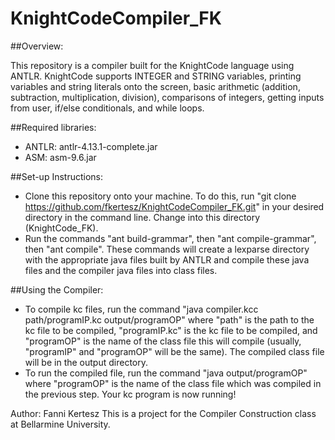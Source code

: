 # KnightCodeCompiler_FK

##Overview:

This repository is a compiler built for the KnightCode language using ANTLR. KnightCode supports INTEGER and STRING variables, printing variables and string literals onto the screen, basic arithmetic (addition, subtraction, multiplication, division), comparisons of integers, getting inputs from user, if/else conditionals, and while loops.

##Required libraries:

- ANTLR: antlr-4.13.1-complete.jar
- ASM: asm-9.6.jar

##Set-up Instructions:
- Clone this repository onto your machine. To do this, run "git clone https://github.com/fkertesz/KnightCodeCompiler_FK.git" in your desired directory in the command line. Change into this directory (KnightCode_FK).
- Run the commands "ant build-grammar", then "ant compile-grammar", then "ant compile". These commands will create a lexparse directory with the appropriate java files built by ANTLR and compile these java files and the compiler java files into class files.

##Using the Compiler:

- To compile kc files, run the command "java compiler.kcc path/programIP.kc output/programOP" where "path" is the path to the kc file to be compiled, "programIP.kc" is the kc file to be compiled, and "programOP" is the name of the class file this will compile (usually, "programIP" and "programOP" will be the same). The compiled class file will be in the output directory.
- To run the compiled file, run the command "java output/programOP" where "programOP" is the name of the class file which was compiled in the previous step. Your kc program is now running!

Author: Fanni Kertesz
This is a project for the Compiler Construction class at Bellarmine University.

